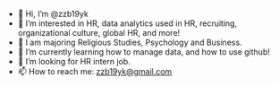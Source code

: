- 👋 Hi, I’m @zzb19yk
- 👀 I’m interested in HR, data analytics used in HR, recruiting, organizational culture, global HR, and more!
- 🏫 I am majoring Religious Studies, Psychology and Business.
- 🌱 I’m currently learning how to manage data, and how to use github!
- 💞️ I’m looking for HR intern job.
- 📫 How to reach me: zzb19yk@gmail.com

<!---
zzb19yk/zzb19yk is a ✨ special ✨ repository because its `README.md` (this file) appears on your GitHub profile.
You can click the Preview link to take a look at your changes.
--->
